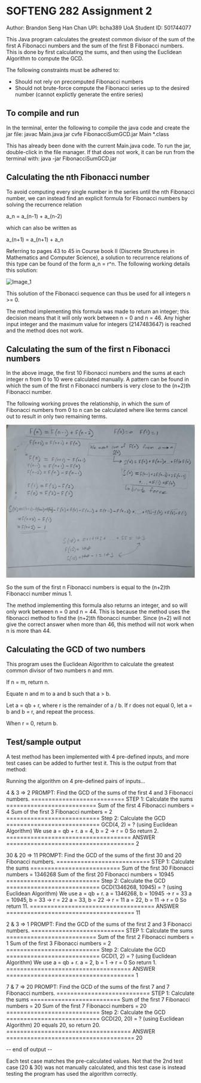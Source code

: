 # SOFTENG 282 Assignment 2

Author: Brandon Seng Han Chan
UPI: bcha389
UoA Student ID: 501744077

This Java program calculates the greatest common divisor of the sum of the first A Fibonacci numbers and the sum of the first B Fibonacci numbers. This is done by first calculating the sums, and then using the Euclidean Algorithm to compute the GCD.

The following constraints must be adhered to:
- Should not rely on precomputed Fibonacci numbers
- Should not brute-force compute the Fibonacci series up to the desired number (cannot explictly generate the entire series)

## To compile and run

In the terminal, enter the following to compile the java code and create the jar file:
    javac Main.java
    jar cvfe FibonacciSumGCD.jar Main *.class

This has already been done with the current Main.java code. To run the jar, double-click in the file manager. If that does not work, it can be run from the terminal with:
    java -jar FibonacciSumGCD.jar

## Calculating the nth Fibonacci number

To avoid computing every single number in the series until the nth Fibonacci number, we can instead find an explicit formula for Fibonacci numbers by solving the recurrence relation

a_n = a_(n-1) + a_(n-2)

which can also be written as

a_(n+1) = a_(n+1) + a_n

Referring to pages 43 to 45 in Course book II (Discrete Structures in Mathematics and Computer Science), a solution to recurrence relations of this type can be found of the form a_n = r^n. The following working details this solution:

![Image_1](Image_1.jpg)

This solution of the Fibonacci sequence can thus be used for all integers n >= 0.

The method implementing this formula was made to return an integer; this decision means that it will only work between n = 0 and n = 46. Any higher input integer and the maximum value for integers (2147483647) is reached and the method does not work.

## Calculating the sum of the first n Fibonacci numbers

In the above image, the first 10 Fibonacci numbers and the sums at each integer n from 0 to 10 were calculated manually. A pattern can be found in which the sum of the first n Fibonacci numbers is very close to the (n+2)th Fibonacci number.

The following working proves the relationship, in which the sum of Fibonacci numbers from 0 to n can be calculated where like terms cancel out to result in only two remaining terms.

![Image_2](Image_2.jpg)

So the sum of the first n Fibonacci numbers is equal to the (n+2)th Fibonacci number minus 1.

The method implementing this formula also returns an integer, and so will only work between n = 0 and n = 44. This is because the method uses the fibonacci method to find the (n+2)th fibonacci number. Since (n+2) will not give the correct answer when more than 46, this method will not work when n is more than 44.

## Calculating the GCD of two numbers

This program uses the Euclidean Algorithm to calculate the greatest common divisor of two numbers n and mm.

If n = m, return n.

Equate n and m to a and b such that a > b.

Let a = qb + r, where r is the remainder of a / b.
If r does not equal 0, let a = b and b = r, and repeat the process.

When r = 0, return b.

## Test/sample output

A test method has been implemented with 4 pre-defined inputs, and more test cases can be added to further test it. This is the output from that method:

Running the algorithm on 4 pre-defined pairs of inputs...

4 & 3 => 2
PROMPT: Find the GCD of the sums of the first 4 and 3 Fibonacci numbers.
=========================== STEP 1: Calculate the sums ==========================
Sum of the first 4 Fibonacci numbers = 4
Sum of the first 3 Fibonacci numbers = 2
=========================== Step 2: Calculate the GCD ===========================
GCD(4, 2) = ? (using Euclidean Algorithm)
We use a = qb + r.
a = 4, b = 2 -> r = 0
So return 2.
==================================== ANSWER =====================================
2

30 & 20 => 11
PROMPT: Find the GCD of the sums of the first 30 and 20 Fibonacci numbers.
=========================== STEP 1: Calculate the sums ==========================
Sum of the first 30 Fibonacci numbers = 1346268
Sum of the first 20 Fibonacci numbers = 10945
=========================== Step 2: Calculate the GCD ===========================
GCD(1346268, 10945) = ? (using Euclidean Algorithm)
We use a = qb + r.
a = 1346268, b = 10945 -> r = 33
a = 10945, b = 33 -> r = 22
a = 33, b = 22 -> r = 11
a = 22, b = 11 -> r = 0
So return 11.
==================================== ANSWER =====================================
11

2 & 3 => 1
PROMPT: Find the GCD of the sums of the first 2 and 3 Fibonacci numbers.
=========================== STEP 1: Calculate the sums ==========================
Sum of the first 2 Fibonacci numbers = 1
Sum of the first 3 Fibonacci numbers = 2
=========================== Step 2: Calculate the GCD ===========================
GCD(1, 2) = ? (using Euclidean Algorithm)
We use a = qb + r.
a = 2, b = 1 -> r = 0
So return 1.
==================================== ANSWER =====================================
1

7 & 7 => 20
PROMPT: Find the GCD of the sums of the first 7 and 7 Fibonacci numbers.
=========================== STEP 1: Calculate the sums ==========================
Sum of the first 7 Fibonacci numbers = 20
Sum of the first 7 Fibonacci numbers = 20
=========================== Step 2: Calculate the GCD ===========================
GCD(20, 20) = ? (using Euclidean Algorithm)
20 equals 20, so return 20.
==================================== ANSWER =====================================
20

-- end of output --

Each test case matches the pre-calculated values. Not that the 2nd test case (20 & 30) was not manually calculated, and this test case is instead testing the program has used the algorithm correctly.
